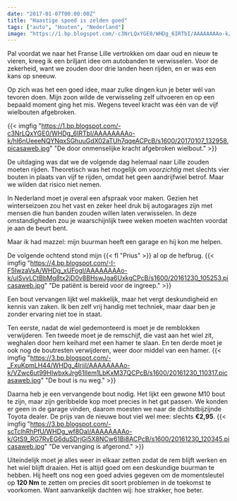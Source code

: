 ```yaml
---
date: "2017-01-07T00:00:00Z"
title: "Haastige spoed is zelden goed"
tags: ["auto", "Houten", "Nederland"]
image: "https://1.bp.blogspot.com/-c3NrLQxYGE0/WHDg_6IRTbI/AAAAAAAAo-k/hI6nUeeeNQYNqxSGhuuGdX02aTUh7qqeACPcB/s1600/20170107_132958.picasaweb.jpg"
---
```


Pal voordat we naar het Franse Lille vertrokken om daar oud en nieuw te vieren, kreeg ik een briljant idee om autobanden te verwisselen. Voor de zekerheid, want we zouden door drie landen heen rijden, en er was een kans op sneeuw.

Op zich was het een goed idee, maar zulke dingen kun je beter wél van tevoren doen. Mijn zoon wilde de verwisseling zelf uitvoeren en op een bepaald moment ging het mis. Wegens teveel kracht was één van de vijf wielbouten afgebroken.

<!--more-->

{{< imgfig "https://1.bp.blogspot.com/-c3NrLQxYGE0/WHDg_6IRTbI/AAAAAAAAo-k/hI6nUeeeNQYNqxSGhuuGdX02aTUh7qqeACPcB/s1600/20170107_132958.picasaweb.jpg" "De door onmenselijke kracht afgebroken wielbout." >}}

De uitdaging was dat we de volgende dag helemaal naar Lille zouden moeten rijden. Theoretisch was het mogelijk om *voorzichtig* met slechts vier bouten in plaats van vijf te rijden, omdat het geen aandrijfwiel betrof. Maar we wilden dat risico niet nemen.

In Nederland moet je overal een afspraak voor maken. Gezien het winterseizoen zou het vast en zeker heel druk bij autogarages zijn met mensen die hun banden zouden willen laten verwisselen. In deze omstandigheden zou je waarschijnlijk twee weken moeten wachten voordat je aan de beurt bent.

Maar ik had mazzel: mijn buurman heeft een garage en hij kon me helpen.

De volgende ochtend stond mijn {{< fl "Prius" >}} al op de hefbrug.
{{< imgfig "https://4.bp.blogspot.com/-I-F5IwzaVsA/WHDg_xUFogI/AAAAAAAAo-k/ulSvvLCtBbMg8tx2jD0v8BHswJga6UxkgCPcB/s1600/20161230_105253.picasaweb.jpg" "De patiënt is bereid voor de ingreep." >}}

Een bout vervangen lijkt wel makkelijk, maar het vergt deskundigheid en kennis van zaken. Ik ben zelf vrij handig met techniek, maar daar ben je zonder ervaring niet toe in staat.

Ten eerste, nadat de wiel gedemonteerd is moet je de remblokken verwijderen. Ten tweede moet je de remschijf, die vast aan het wiel zit, weghalen door hem keihard met een hamer te slaan. En ten derde moet je ook nog de boutresten verwijderen, weer door middel van een hamer.
{{< imgfig "https://3.bp.blogspot.com/-_FxuKpmLH44/WHDg_4IriiI/AAAAAAAAo-k/VZwc6ut99HIwbxkJrg61IIem1LbKxM37QCPcB/s1600/20161230_110317.picasaweb.jpg" "De bout is nu weg." >}}

Daarna heb je een vervangende bout nodig. Het lijkt een gewone M10 bout te zijn, maar zijn geribbelde kop moet precies in het gat passen. We konden er geen in de garage vinden, daarom moesten we naar de dichtstbijzijnde Toyota dealer. De prijs van de nieuwe bout viel wel mee: slechts **€2,95**.
{{< imgfig "https://3.bp.blogspot.com/-scTclhRhPfU/WHDg_wf8OaI/AAAAAAAAo-k/GtS9_RG7RvEG6duSDrjGi5X8NCw61Bi8ACPcB/s1600/20161230_120345.picasaweb.jpg" "De vervanging is afgerond." >}}

Uiteindelijk moet je alles weer in elkaar zetten zodat de rem blijft werken en het wiel blijft draaien. Het is altijd goed om een deskundige buurman te hebben. Hij heeft ons nog een goed advies gegeven om de momentsleutel op **120 Nm** te zetten om precies dit soort problemen in de toekomst te voorkomen. Want aanvankelijk dachten wij: hoe strakker, hoe beter.
